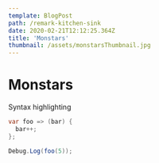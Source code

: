 ```yaml
---
template: BlogPost
path: /remark-kitchen-sink
date: 2020-02-21T12:12:25.364Z
title: 'Monstars'
thumbnail: /assets/monstarsThumbnail.jpg
---
```

# Monstars

Syntax highlighting

```c#
var foo => (bar) {
  bar++;
};

Debug.Log(foo(5));
```


